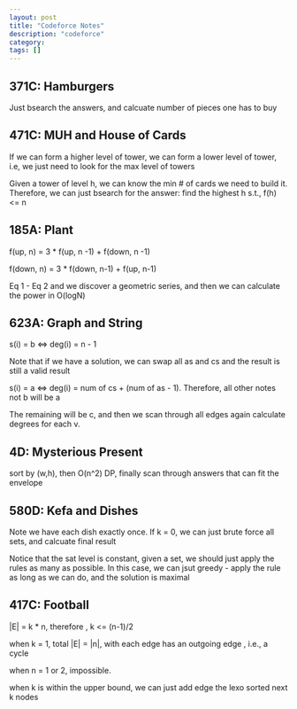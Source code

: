 ```yaml
---
layout: post
title: "Codeforce Notes"
description: "codeforce"
category: 
tags: []
---
```


371C:  Hamburgers
---------
Just bsearch the answers, and calcuate number of pieces one has to buy


471C: MUH and House of Cards
------- 
If we can form a higher level of tower, we can form a lower level of tower, i.e, we just need to look for the max level of towers

Given a tower of level h, we can know the min # of cards we need to build it. Therefore, we can just bsearch for the answer: find the
highest h s.t., f(h) <= n


185A: Plant
--------
f(up, n) = 3 * f(up, n -1) + f(down, n -1)

f(down, n) = 3 * f(down, n-1) + f(up, n-1)

Eq 1 - Eq 2 and we discover a geometric series, and then we can calculate the power in O(logN)


623A: Graph and String
---------
s(i) = b <=>  deg(i) = n - 1

Note that if we have a solution, we can swap all as and cs and the result is still a valid result

s(i) = a <=> deg(i) = num of cs  + (num of as - 1). Therefore, all other notes not b will be a

The remaining will be c, and then we scan through all edges again calculate degrees for each v.


4D: Mysterious Present
---------
sort by (w,h), then O(n^2) DP, finally scan through answers that can fit the envelope


580D: Kefa and Dishes
--------
Note we have each dish exactly once. If k = 0, we can just brute force all sets, and calcuate final result

Notice that the sat level is constant, given a set, we should just apply the rules as many as possible. In this case, we can jsut greedy - apply the rule as long as we can do, and the solution is maximal


417C: Football
-----------
|E| = k * n, therefore , k <= (n-1)/2

when k = 1, total |E| = |n|, with each edge has an outgoing edge , i.e., a cycle 

when n = 1 or 2, impossible. 

when k is within the upper bound, we can just add edge the lexo sorted next k nodes


